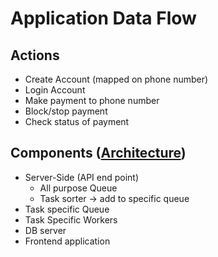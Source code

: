 # Application Data Flow


## Actions
 * Create Account (mapped on phone number)
 * Login Account
 * Make payment to phone number
 * Block/stop payment
 * Check status of payment

## Components ([Architecture](arch.jpg))
 * Server-Side (API end point)
   * All purpose Queue
   * Task sorter -> add to specific queue
 * Task specific Queue
 * Task Specific Workers
 * DB server
 * Frontend application